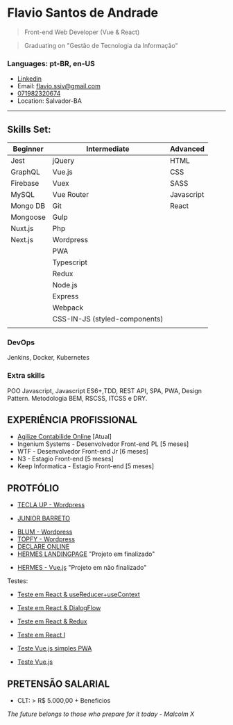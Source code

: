 # Flavio Santos de Andrade

> Front-end Web Developer (Vue & React)

> Graduating on "Gestão de Tecnologia da Informação"

### Languages: pt-BR, en-US

- [Linkedin](https://www.linkedin.com/in/flavio-andrade-900552192/)
- Email: flavio.ssiv@gmail.com
- [071982320674](https://api.whatsapp.com/send?1=pt_BR&phone=5571982320674)
- Location: Salvador-BA

---

## Skills Set:

<!-- > Subtitle: B - Beginner, I - Intermediate and A - Advanced -->

| Beginner | Intermediate                  | Advanced   |
| -------- | ----------------------------- | ---------- |
| Jest     | jQuery                        | HTML       |
| GraphQL  | Vue.js                        | CSS        |
| Firebase | Vuex                          | SASS       |
| MySQL    | Vue Router                    | Javascript |
| Mongo DB | Git                           | React      |
| Mongoose | Gulp                          |            |
| Nuxt.js  | Php                           |            |
| Next.js  | Wordpress                     |            |
|          | PWA                           |            |
|          | Typescript                    |            |
|          | Redux                         |            |
|          | Node.js                       |            |
|          | Express                       |            |
|          | Webpack                       |            |
|          | CSS-IN-JS (styled-components) |            |
|          |                               |            |

### DevOps
Jenkins, Docker, Kubernetes

### Extra skills

POO Javascript, Javascript ES6+,TDD, REST API, SPA, PWA, Design Pattern.
Metodologia BEM, RSCSS, ITCSS e DRY.

<!-- Materialize CSS, Bulma CSS e Bootstrap. -->

## EXPERIÊNCIA PROFISSIONAL

- [Agilize Contabilide Online](https://www.agilize.com.br/) [Atual]
- Ingenium Systems - Desenvolvedor Front-end PL [5 meses]
- WTF - Desenvolvedor Front-end Jr [6 meses]
- N3 - Estagio Front-end [5 meses]
- Keep Informatica - Estagio Front-end [5 meses]

## PROTFÓLIO

- [TECLA UP - Wordpress](https://teclaup.com/)
<!-- - [MURAL PUBLICIDADE](http://www.muralpublicidade.com.br/v4/) -->
- [JUNIOR BARRETO](https://jrbarreto.com.br/)
<!-- - [KEEP INFORMATICA - Wordpress](http://www.keepinformatica.com.br/) -->
- [BLUM - Wordpress](http://www.blumdh.com.br/)
- [TOPFY  - Wordpress](http://topfy.net.br/)
- [DECLARE ONLINE](http://declareonline.com.br)
- [HERMES LANDINGPAGE](http://wtf.inf.br/hermes/) "Projeto em finalizado"
<!-- - [DRUMMOND](http://drummondpar.com) "mobile version" -->
- [HERMES - Vue.js](https://relaxed-lovelace-47c83d.netlify.com) "Projeto em não finalizado"

Testes:

- [Teste em React & useReducer+useContext](https://fsareactmusic.herokuapp.com/reactmusic)
- [Teste em React & DialogFlow](https://hidden-shore-37841.herokuapp.com)
- [Teste em React & Redux](https://crwn-live-fsa.herokuapp.com)
- [Teste em React I](https://fsassiv.github.io/fluent/)

- [Teste Vue.js simples PWA](https://thirsty-edison-a3034a.netlify.com/)
- [Teste Vue.js](https://fsassiv.github.io/tmdbclose/)

## PRETENSÃO SALARIAL

- CLT: > R\$ 5.000,00 + Beneficios

_The future belongs to those who prepare for it today - Malcolm X_
